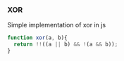 ### XOR
Simple implementation of xor in js
```javascript
function xor(a, b){
  return !!((a || b) && !(a && b)); 
}
```
